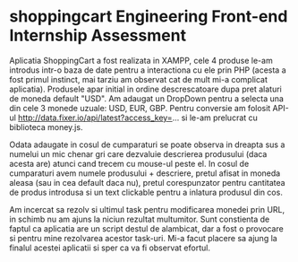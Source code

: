 # shoppingcart Engineering Front-end Internship Assessment

Aplicatia ShoppingCart a fost realizata in XAMPP, cele 4 produse le-am introdus intr-o baza de date pentru a interactiona cu ele prin PHP (acesta a fost primul instinct, mai tarziu am observat cat de mult mi-a complicat aplicatia).
Produsele apar initial in ordine descrescatoare dupa pret alaturi de moneda default "USD". Am adaugat un DropDown pentru a selecta una din cele 3 monede uzuale: USD, EUR, GBP. 
Pentru conversie am folosit API-ul http://data.fixer.io/api/latest?access_key=... si le-am prelucrat cu biblioteca money.js.

Odata adaugate in cosul de cumparaturi se poate observa in dreapta sus a numelui un mic chenar gri care dezvaluie descrierea produsului (daca acesta are) atunci cand trecem cu mouse-ul peste el.
In cosul de cumparaturi avem numele produsului + descriere, pretul afisat in moneda aleasa (sau in cea default daca nu), pretul corespunzator pentru cantitatea de produs introdusa si un text clickable pentru a inlatura produsul din cos.

Am incercat sa rezolv si ultimul task pentru modificarea monedei prin URL, in schimb nu am ajuns la niciun rezultat multumitor. Sunt constienta de faptul ca aplicatia are un script destul de alambicat, dar a fost o provocare si pentru mine rezolvarea acestor task-uri. Mi-a facut placere sa ajung la finalul acestei aplicatii si sper ca va fi observat efortul.
